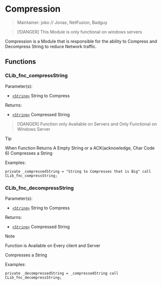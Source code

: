 # Compression

> Maintainer: joko // Jonas, NetFusion, Badguy

> [!DANGER]
> This Module is only functional on windows servers

Compression is a Module that is responsible for the ability to Compress and Decompress String to reduce Network traffic.

## Functions
### CLib_fnc_compressString

Parameter(s):
* [`<String>`] String to Compress

Returns:
* [`<String>`] Compressed String

> [!DANGER]
> Function only Available on Servers and Only Functional on Windows Server

> [!TIP]
> When Function Returns A Empty String or a ACK(acknowledge, Char Code 6)
Compresses a String

Examples:
```sqf
private _compressedString = "String to Compresses that is Big" call CLib_fnc_compressString;
```
### CLib_fnc_decompressString

Parameter(s):
* [`<String>`] String to Compress

Returns:
* [`<String>`] Compressed String

> [!NOTE]
> Function is Available on Every client and Server

Compresses a String

Examples:
```sqf
private _decompressedString = _compressedString call CLib_fnc_decompressString;
```
[`<Control>`]: https://community.bistudio.com/wiki/Control
[`<Anything>`]: https://community.bistudio.com/wiki/Anything
[`<Config>`]: https://community.bistudio.com/wiki/Config
[`<Object>`]: https://community.bistudio.com/wiki/Object
[`<String>`]: https://community.bistudio.com/wiki/String
[`<Number>`]: https://community.bistudio.com/wiki/Number
[`<Array>`]: https://community.bistudio.com/wiki/Array
[`<Position>`]: https://community.bistudio.com/wiki/Position
[`<Color>`]: https://community.bistudio.com/wiki/Color
[`<Boolean>`]: https://community.bistudio.com/wiki/Boolean
[`<Code>`]: https://community.bistudio.com/wiki/Code
[`<Group>`]: https://community.bistudio.com/wiki/Group
[`<Location>`]: https://community.bistudio.com/wiki/Location
[`<Structured Text>`]: https://community.bistudio.com/wiki/Structured_Text
[`<Waypoint>`]: https://community.bistudio.com/wiki/Waypoint
[`<Task>`]: https://community.bistudio.com/wiki/Task
